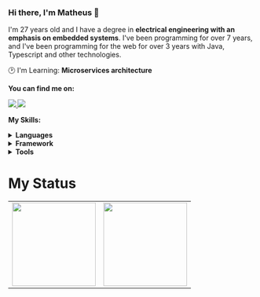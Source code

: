 ### Hi there, I'm Matheus 👋

<!--<img src="https://iili.io/HyiXz8P.png" min-width="300px" max-width="300px" width="300px" align="right">-->

<p align="left"> 
  I'm 27 years old and I have a degree in <strong>electrical engineering with an emphasis on embedded systems</strong>. I've been programming for over 7 years, and I've been programming for the web for over 3 years with Java, Typescript and other technologies.
</p>

<p align="left">
  🕑 I'm Learning: <strong> Microservices architecture </strong>
</p>

<p align="left">
 <strong>You can find me on:<strong>
</p>

<p align="left">
<a href="mailto:mateus.delara65@gmail.com">
  <img src="https://img.shields.io/badge/-Gmail-gray?style=flat-square&labelColor=white&logo=gmail&logoColor=gray&link=mailto:mateus.delara65@gmail.com" />
</a>

<a href="https://www.linkedin.com/in/matheus-lara-901192165" alt="LinkedIn">
  <img src="https://img.shields.io/badge/-Linkedin-gray?style=flat-square&labelColor=gray&logo=Linkedin&logoColor=white&link=https://www.linkedin.com/in/matheus-lara-901192165"/>
</a>


<strong>My Skills:<strong>
  
 <details>
    <summary>Languages</summary>
   
  ![Java](https://img.shields.io/badge/Java-100000?style=for-the-badge&logo=CoffeeScript)
  ![Typescript](https://img.shields.io/badge/Typescript-100000?style=for-the-badge&logo=Typescript&logoColor=blue)
  ![Python](https://img.shields.io/badge/python-100000?style=for-the-badge&logo=python&logoColor=blue)
  ![Javascript](https://img.shields.io/badge/javascript-100000?style=for-the-badge&logo=JavaScript)
  ![Dart](https://img.shields.io/badge/Dart-100000?style=for-the-badge&logo=Dart)
  ![SQL](https://img.shields.io/badge/SQL-100000?style=for-the-badge&logo=SQL)
  ![PL/SQL](https://img.shields.io/badge/PL%2FSQL-100000?style=for-the-badge&logo=oracle)
  ![NoSQL](https://img.shields.io/badge/NoSQL-100000?style=for-the-badge&logo=NoSQL)
  
  </details>
  <details>
    <summary>Framework</summary>
    
  ![Spring](https://img.shields.io/badge/Spring-100000?style=for-the-badge&logo=Spring)
  ![Angular](https://img.shields.io/badge/Angular-100000?style=for-the-badge&logo=Angular)
  ![Flutter](https://img.shields.io/badge/Flutter-100000?style=for-the-badge&logo=Flutter)
  ![React](https://img.shields.io/badge/React-100000?style=for-the-badge&logo=React)
  ![Struts](https://img.shields.io/badge/Struts-100000?style=for-the-badge&logo=Struts)

  </details>
  <details>
    <summary>Tools</summary>
    
  ![Git](https://img.shields.io/badge/git-100000?style=for-the-badge&logo=git)
  ![Postman](https://img.shields.io/badge/postman-100000?style=for-the-badge&logo=postman)
  ![Docker](https://img.shields.io/badge/Docker-100000?style=for-the-badge&logo=Docker)
  ![jQuery](https://img.shields.io/badge/jQuery-100000?style=for-the-badge&logo=jQuery)
  ![Kafka](https://img.shields.io/badge/Kafka-100000?style=for-the-badge&logo=Apache-Kafka)
  ![Keycloak](https://img.shields.io/badge/Keycloak-100000?style=for-the-badge&logo=Keycloak)
  ![Grafana](https://img.shields.io/badge/Grafana-100000?style=for-the-badge&logo=Grafana)
  ![Prometheus](https://img.shields.io/badge/Prometheus-100000?style=for-the-badge&logo=Prometheus)
  ![Resilience4J](https://img.shields.io/badge/Resilience4J-100000?style=for-the-badge&logo=Java)
  ![Zipkin](https://img.shields.io/badge/Zipkin-100000?style=for-the-badge&logo=Zipkin)
  ![Swagger](https://img.shields.io/badge/Swagger-100000?style=for-the-badge&logo=Swagger)

 </details>
  
# My Status
<div>
  <table style="margin: 0 auto;" align="center">
    <tr>
      <td>
        <img height="170px" src="https://github-readme-streak-stats.herokuapp.com/?user=matheuslara01&theme=react&hide_border=false"/>
      </td>
      <td>
        <img height="170px" src="https://github-readme-stats.vercel.app/api/top-langs/?username=matheuslara01&layout=compact&theme=react&count_private=true"/>
      </td>
    </tr>
  </table>
</div>



